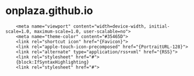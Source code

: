 # onplaza.github.io
 <meta name="if:Sliding header" content="1">
        <meta name="if:Show navigation" content="1">
        <meta name="if:Endless scrolling" content="1">
        <meta name="if:Syntax highlighting" content="0">
        <meta name="select:Layout" content="regular" title="Regular">
        <meta name="select:Layout" content="narrow" title="Minimal">
        <meta name="select:Layout" content="wide" title="Wide">
        <meta name="select:Layout" content="grid" title="Grid">
        <meta name="if:Related Posts" content="1">
        <meta name="text:Disqus shortname" content="">
        <meta name="text:Google analytics ID" content="">
      

        <meta name="viewport" content="width=device-width, initial-scale=1.0, maximum-scale=1.0, user-scalable=no">
        <meta name="theme-color" content="#35465D">
        <link rel="shortcut icon" href="{Favicon}">
        <link rel="apple-touch-icon-precomposed" href="{PortraitURL-128}">
        <link rel="alternate" type="application/rss+xml" href="{RSS}">
        <link rel="stylesheet" href="#">
        {block:IfSyntaxHighlighting}
        <link rel="stylesheet" href="#">
